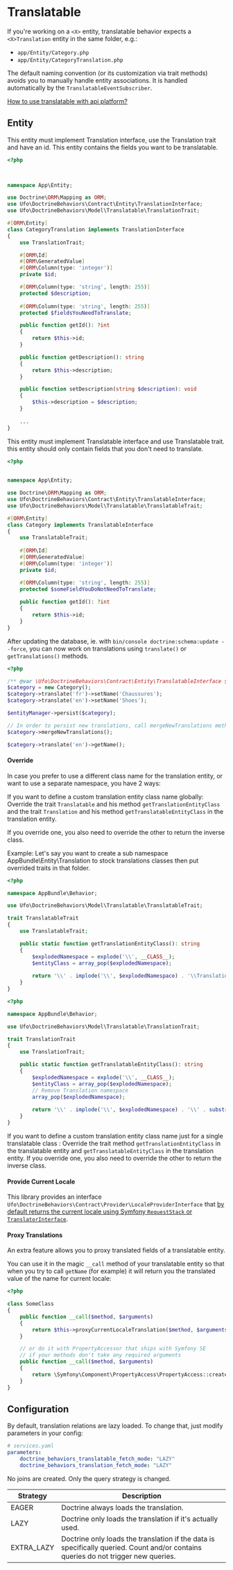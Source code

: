 # Translatable

If you're working on a `<X>` entity, translatable behavior expects a `<X>Translation` entity in the
same folder, e.g.:

- `app/Entity/Category.php`
- `app/Entity/CategoryTranslation.php`

The default naming convention (or its customization via trait methods) avoids you to manually handle entity associations. It is handled automatically by the `TranslatableEventSubscriber`.

[How to use translatable with api platform?](/docs/translatable-api-platform.md)

## Entity

This entity must implement Translation interface, use the Translation trait and have an id. 
This entity contains the fields you want to be translatable.

```php
<?php

    

namespace App\Entity;

use Doctrine\ORM\Mapping as ORM;
use Ufo\DoctrineBehaviors\Contract\Entity\TranslationInterface;
use Ufo\DoctrineBehaviors\Model\Translatable\TranslationTrait;

#[ORM\Entity]
class CategoryTranslation implements TranslationInterface
{
    use TranslationTrait;

    #[ORM\Id]
    #[ORM\GeneratedValue]
    #[ORM\Column(type: 'integer')]
    private $id;

    #[ORM\Column(type: 'string', length: 255)]
    protected $description;
    
    #[ORM\Column(type: 'string', length: 255)]
    protected $fieldsYouNeedToTranslate;

    public function getId(): ?int
    {
        return $this->id;
    }

    public function getDescription(): string
    {
        return $this->description;
    }

    public function setDescription(string $description): void
    {
        $this->description = $description;
    }
    
    ...
}
```

This entity must implement Translatable interface and use Translatable trait. 
this entity should only contain fields that you don't need to translate.

```php
<?php
    

namespace App\Entity;

use Doctrine\ORM\Mapping as ORM;
use Ufo\DoctrineBehaviors\Contract\Entity\TranslatableInterface;
use Ufo\DoctrineBehaviors\Model\Translatable\TranslatableTrait;

#[ORM\Entity]
class Category implements TranslatableInterface
{
    use TranslatableTrait;
    
    #[ORM\Id]
    #[ORM\GeneratedValue]
    #[ORM\Column(type: 'integer')]
    private $id;

    #[ORM\Column(type: 'string', length: 255)]
    protected $someFieldYouDoNotNeedToTranslate;
    
    public function getId(): ?int
    {
        return $this->id;
    }
}
```
After updating the database, ie. with `bin/console doctrine:schema:update --force`,
you can now work on translations using `translate()` or `getTranslations()` methods.

```php
<?php

/** @var \Ufo\DoctrineBehaviors\Contract\Entity\TranslatableInterface $category */
$category = new Category();
$category->translate('fr')->setName('Chaussures');
$category->translate('en')->setName('Shoes');

$entityManager->persist($category);

// In order to persist new translations, call mergeNewTranslations method, before flush
$category->mergeNewTranslations();

$category->translate('en')->getName();
```

#### Override

In case you prefer to use a different class name for the translation entity, or want to use a separate namespace, you have 2 ways:

If you want to define a custom translation entity class name globally: Override the trait `Translatable` and his  method `getTranslationEntityClass` and the trait `Translation` and his method `getTranslatableEntityClass` in the translation entity.

If you override one, you also need to override the other to return the inverse class.

Example: Let's say you want to create a sub namespace AppBundle\Entity\Translation to stock translations classes
then put overrided traits in that folder.

```php
<?php

namespace AppBundle\Behavior;

use Ufo\DoctrineBehaviors\Model\Translatable\TranslatableTrait;

trait TranslatableTrait
{
    use TranslatableTrait;

    public static function getTranslationEntityClass(): string
    {
        $explodedNamespace = explode('\\', __CLASS__);
        $entityClass = array_pop($explodedNamespace);
        
        return '\\' . implode('\\', $explodedNamespace) . '\\Translation\\' . $entityClass . 'Translation';
    }
}
```

```php
<?php

namespace AppBundle\Behavior;

use Ufo\DoctrineBehaviors\Model\Translatable\TranslationTrait;

trait TranslationTrait
{
    use TranslationTrait;

    public static function getTranslatableEntityClass(): string
    {
        $explodedNamespace = explode('\\', __CLASS__);
        $entityClass = array_pop($explodedNamespace);
        // Remove Translation namespace
        array_pop($explodedNamespace);
        
        return '\\' . implode('\\', $explodedNamespace) . '\\' . substr($entityClass, 0, -11);
    }
}
```

If you want to define a custom translation entity class name just for a single translatable class :
Override the trait method `getTranslationEntityClass` in the translatable entity and `getTranslatableEntityClass`
in the translation entity. If you override one, you also need to override the other to return the inverse class.

#### Provide Current Locale

This library provides an interface `Ufo\DoctrineBehaviors\Contract\Provider\LocaleProviderInterface` that [by default returns the current locale using Symfony `RequestStack` or `TranslatorInterface`](https://github.com/Ufo/DoctrineBehaviors/blob/master/src/Provider/LocaleProvider.php).

#### Proxy Translations

An extra feature allows you to proxy translated fields of a translatable entity.

You can use it in the magic `__call` method of your translatable entity
so that when you try to call `getName` (for example) it will return you the translated value of the name for current locale:

```php
<?php

class SomeClass
{
    public function __call($method, $arguments)
    {
        return $this->proxyCurrentLocaleTranslation($method, $arguments);
    }

    // or do it with PropertyAccessor that ships with Symfony SE
    // if your methods don't take any required arguments
    public function __call($method, $arguments)
    {
        return \Symfony\Component\PropertyAccess\PropertyAccess::createPropertyAccessor()->getValue($this->translate(), $method);
    }
}
```

## Configuration

By default, translation relations are lazy loaded. To change that, just modify parameters in your config:

```yaml
# services.yaml
parameters:
    doctrine_behaviors_translatable_fetch_mode: "LAZY"
    doctrine_behaviors_translation_fetch_mode: "LAZY"
```

No joins are created. Only the query strategy is changed.

| Strategy   | Description                                                                                                                        |
|------------|------------------------------------------------------------------------------------------------------------------------------------|
| EAGER      | Doctrine always loads the translation.                                                                                             |
| LAZY       | Doctrine only loads the translation if it's actually used.                                                                         |
| EXTRA_LAZY | Doctrine only loads the translation if the data is specifically queried. Count and/or contains queries do not trigger new queries. |